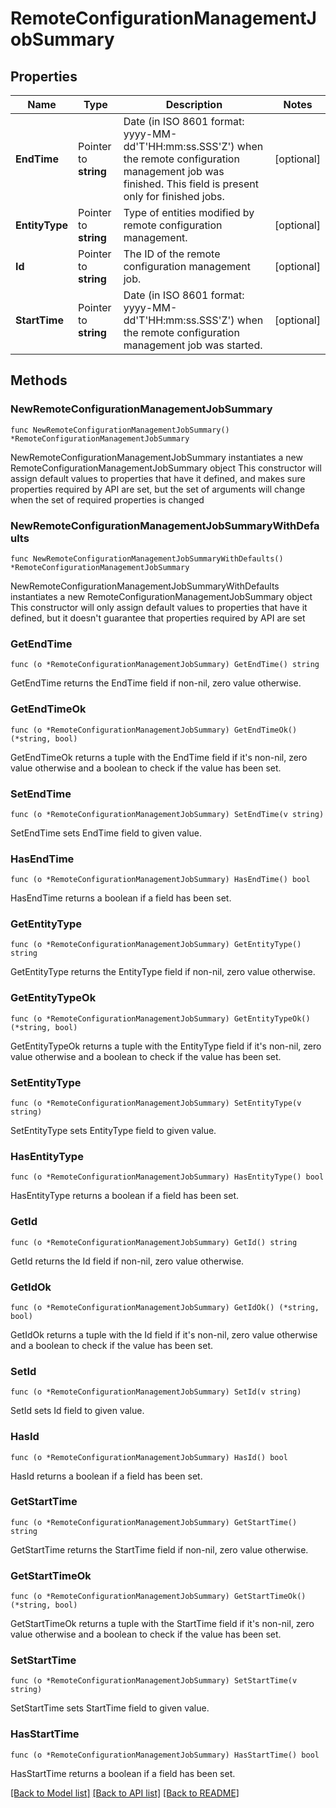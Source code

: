 # RemoteConfigurationManagementJobSummary

## Properties

Name | Type | Description | Notes
------------ | ------------- | ------------- | -------------
**EndTime** | Pointer to **string** | Date (in ISO 8601 format: yyyy-MM-dd&#39;T&#39;HH:mm:ss.SSS&#39;Z&#39;) when the remote configuration management job was finished. This field is present only for finished jobs. | [optional] 
**EntityType** | Pointer to **string** | Type of entities modified by remote configuration management. | [optional] 
**Id** | Pointer to **string** | The ID of the remote configuration management job. | [optional] 
**StartTime** | Pointer to **string** | Date (in ISO 8601 format: yyyy-MM-dd&#39;T&#39;HH:mm:ss.SSS&#39;Z&#39;) when the remote configuration management job was started. | [optional] 

## Methods

### NewRemoteConfigurationManagementJobSummary

`func NewRemoteConfigurationManagementJobSummary() *RemoteConfigurationManagementJobSummary`

NewRemoteConfigurationManagementJobSummary instantiates a new RemoteConfigurationManagementJobSummary object
This constructor will assign default values to properties that have it defined,
and makes sure properties required by API are set, but the set of arguments
will change when the set of required properties is changed

### NewRemoteConfigurationManagementJobSummaryWithDefaults

`func NewRemoteConfigurationManagementJobSummaryWithDefaults() *RemoteConfigurationManagementJobSummary`

NewRemoteConfigurationManagementJobSummaryWithDefaults instantiates a new RemoteConfigurationManagementJobSummary object
This constructor will only assign default values to properties that have it defined,
but it doesn't guarantee that properties required by API are set

### GetEndTime

`func (o *RemoteConfigurationManagementJobSummary) GetEndTime() string`

GetEndTime returns the EndTime field if non-nil, zero value otherwise.

### GetEndTimeOk

`func (o *RemoteConfigurationManagementJobSummary) GetEndTimeOk() (*string, bool)`

GetEndTimeOk returns a tuple with the EndTime field if it's non-nil, zero value otherwise
and a boolean to check if the value has been set.

### SetEndTime

`func (o *RemoteConfigurationManagementJobSummary) SetEndTime(v string)`

SetEndTime sets EndTime field to given value.

### HasEndTime

`func (o *RemoteConfigurationManagementJobSummary) HasEndTime() bool`

HasEndTime returns a boolean if a field has been set.

### GetEntityType

`func (o *RemoteConfigurationManagementJobSummary) GetEntityType() string`

GetEntityType returns the EntityType field if non-nil, zero value otherwise.

### GetEntityTypeOk

`func (o *RemoteConfigurationManagementJobSummary) GetEntityTypeOk() (*string, bool)`

GetEntityTypeOk returns a tuple with the EntityType field if it's non-nil, zero value otherwise
and a boolean to check if the value has been set.

### SetEntityType

`func (o *RemoteConfigurationManagementJobSummary) SetEntityType(v string)`

SetEntityType sets EntityType field to given value.

### HasEntityType

`func (o *RemoteConfigurationManagementJobSummary) HasEntityType() bool`

HasEntityType returns a boolean if a field has been set.

### GetId

`func (o *RemoteConfigurationManagementJobSummary) GetId() string`

GetId returns the Id field if non-nil, zero value otherwise.

### GetIdOk

`func (o *RemoteConfigurationManagementJobSummary) GetIdOk() (*string, bool)`

GetIdOk returns a tuple with the Id field if it's non-nil, zero value otherwise
and a boolean to check if the value has been set.

### SetId

`func (o *RemoteConfigurationManagementJobSummary) SetId(v string)`

SetId sets Id field to given value.

### HasId

`func (o *RemoteConfigurationManagementJobSummary) HasId() bool`

HasId returns a boolean if a field has been set.

### GetStartTime

`func (o *RemoteConfigurationManagementJobSummary) GetStartTime() string`

GetStartTime returns the StartTime field if non-nil, zero value otherwise.

### GetStartTimeOk

`func (o *RemoteConfigurationManagementJobSummary) GetStartTimeOk() (*string, bool)`

GetStartTimeOk returns a tuple with the StartTime field if it's non-nil, zero value otherwise
and a boolean to check if the value has been set.

### SetStartTime

`func (o *RemoteConfigurationManagementJobSummary) SetStartTime(v string)`

SetStartTime sets StartTime field to given value.

### HasStartTime

`func (o *RemoteConfigurationManagementJobSummary) HasStartTime() bool`

HasStartTime returns a boolean if a field has been set.


[[Back to Model list]](../README.md#documentation-for-models) [[Back to API list]](../README.md#documentation-for-api-endpoints) [[Back to README]](../README.md)


